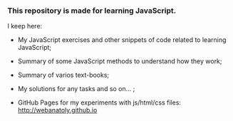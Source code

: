 ### This repository is made for learning JavaScript. 

I keep here:

* My JavaScript exercises and other snippets of code related to learning JavaScript; 

* Summary of some JavaScript methods to understand how they work; 

* Summary of varios text-books;

* My solutions for any tasks and so on... ;

* GitHub Pages for my experiments with js/html/css files: http://webanatoly.github.io
